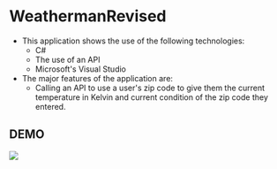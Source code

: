 # WeathermanRevised
- This application shows the use of the following technologies:
  - C#
  - The use of an API
  - Microsoft's Visual Studio
- The major features of the application are:
  - Calling an API to use a user's zip code to give them the current temperature in Kelvin and current condition of the zip code they entered.
  
## DEMO
![](https://raw.githubusercontent.com/blaise594/WeathermanRevised/master/media/weathermandemo.gif)

